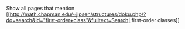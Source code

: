 Show all pages that mention [[http://math.chapman.edu/~jipsen/structures/doku.php/?do=search&id="first-order+class"&fulltext=Search| first-order classes]]
